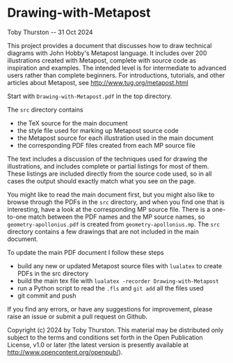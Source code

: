 # Drawing-with-Metapost

Toby Thurston -- 31 Oct 2024

This project provides a document that discusses how to draw technical diagrams
with John Hobby's Metapost language. It includes over 200 illustrations created
with Metapost, complete with source code as inspiration and examples.  The
intended level is for intermediate to advanced users rather than complete
beginners.  For introductions, tutorials, and other articles about Metapost, see
http://www.tug.org/metapost.html

Start with `Drawing-with-Metapost.pdf` in the top directory.

The `src` directory contains 
- the TeX source for the main document
- the style file used for marking up Metapost source code
- the Metapost source for each illustration used in the main document
- the corresponding PDF files created from each MP source file

The text includes a discussion of the techniques used for drawing the
illustrations, and includes complete or partial listings for most of them.
These listings are included directly from the source code used, so in all cases
the output should exactly match what you see on the page.

You might like to read the main document first, but you might also like to
browse through the PDFs in the `src` directory, and when you find one that is
interesting, have a look at the corresponding MP source file.  There is a
one-to-one match between the PDF names and the MP source names, so
`geometry-apollonius.pdf` is created from `geometry-apollonius.mp`.  The `src`
directory contains a few drawings that are not included in the main document.

To update the main PDF document I follow these steps

- build any new or updated Metapost source files with `lualatex` to create PDFs in the src directory
- build the main tex file with `lualatex -recorder Drawing-with-Metapost`
- run a Python script to read the `.fls` and `git add` all the files used
- git commit and push

If you find any errors, or have any suggestions for improvement, please raise an
issue or submit a pull request on Github.

Copyright (c) 2024 by Toby Thurston. This material may be distributed only
subject to the terms and conditions set forth in the Open Publication License,
v1.0 or later (the latest version is presently available at
http://www.opencontent.org/openpub/).
